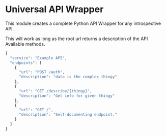 # Universal API Wrapper

This module creates a complete Python API Wrapper for any introspective API.

This will work as long as the root url returns a description of the API Available methods.

```javascript
{
  "service": "Example API",
  "endpoints": [
    {
      "url": "POST /auth",
      "description": "data is the complex thingy"
    },
    {
      "url": "GET /describe/{thingy}",
      "description": "Get info for given thingy"
    },
    {
      "url": "GET /",
      "description": "Self-documenting endpoint."
    }
  ]
}
```

